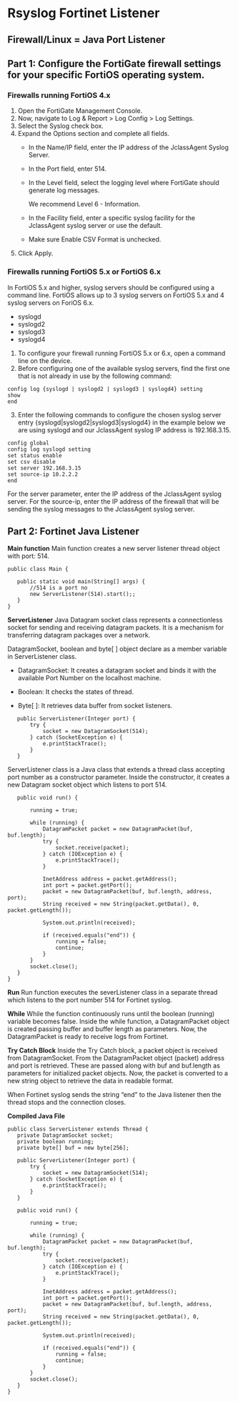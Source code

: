 # **Rsyslog Fortinet Listener**

## Firewall/Linux = Java Port Listener
## Part 1: Configure the FortiGate firewall settings for your specific FortiOS operating system.
### Firewalls running FortiOS 4.x 
1. Open the FortiGate Management Console.
2. Now, navigate to Log & Report > Log Config > Log Settings. 
3. Select the Syslog check box.
4. Expand the Options section and complete all fields. 
    - In the Name/IP field, enter the IP address of the JclassAgent Syslog Server.
    - In the Port field, enter 514.
    - In the Level field, select the logging level where FortiGate should generate log messages.
        
        We recommend Level 6 - Information. 


    - In the Facility field, enter a specific syslog facility for the JclassAgent syslog server or use the default.
    - Make sure Enable CSV Format is unchecked.  
5. Click Apply.

### Firewalls running FortiOS 5.x or FortiOS 6.x 
In FortiOS 5.x and higher, syslog servers should be configured using a command line.
FortiOS allows up to 3 syslog servers on FortiOS 5.x and 4 syslog servers on ForiOS 6.x.

 - syslogd 
 - syslogd2
 - syslogd3
 - syslogd4

1. To configure your firewall running FortiOS 5.x or 6.x, open a command line on the device.
2. Before configuring one of the available syslog servers, find the first one that is not already in use by the following command:

```
config log {syslogd | syslogd2 | syslogd3 | syslogd4} setting
show
end
```
3. Enter the following commands to configure the chosen syslog server entry {syslogd|syslogd2|syslogd3|syslogd4} in the example below we are using syslogd and our JclassAgent syslog IP address is 192.168.3.15.
```
config global
config log syslogd setting 
set status enable
set csv disable
set server 192.168.3.15
set source-ip 10.2.2.2
end
```
For the server parameter, enter the IP address of the JclassAgent syslog server.
For the source-ip, enter the IP address of the firewall that will be sending the syslog messages to the JclassAgent syslog server.

## Part 2: Fortinet Java Listener
**Main function**
Main function creates a new server listener thread object with port: 514.
```
public class Main {

   public static void main(String[] args) {
       //514 is a port no             
       new ServerListener(514).start();;
   }
}
```

**ServerListener**
Java Datagram socket class represents a connectionless socket for sending and receiving datagram packets. It is a mechanism for transferring datagram packages over a network.

DatagramSocket, boolean and byte[ ] object declare as a member variable in ServerListener class.

* DatagramSocket: It creates a datagram socket and binds it with the available Port Number on the localhost machine.

* Boolean: It checks the states of thread.

* Byte[ ]: It retrieves data buffer from socket listeners.

```
   public ServerListener(Integer port) {
       try {
           socket = new DatagramSocket(514);
       } catch (SocketException e) {          
           e.printStackTrace();
       }
   }
```

ServerListener class is a Java class that extends a thread class accepting port number as a constructor parameter. Inside the constructor, it creates a new Datagram socket object which listens to port 514.

```
   public void run() {
      
       running = true;

       while (running) {          
           DatagramPacket packet = new DatagramPacket(buf, buf.length);           
           try {
               socket.receive(packet);
           } catch (IOException e) {              
               e.printStackTrace();
           }
                      
           InetAddress address = packet.getAddress();          
           int port = packet.getPort();
           packet = new DatagramPacket(buf, buf.length, address, port);
           String received = new String(packet.getData(), 0, packet.getLength());
          
           System.out.println(received);
          
           if (received.equals("end")) {
               running = false;
               continue;
           }
       }
       socket.close();
   }
}
```

**Run** 
Run function executes the severListener class in a separate thread which listens to the port number 514 for Fortinet syslog.

**While**
While the function continuously runs until the boolean (running) variable becomes false. Inside the while function, a DatagramPacket object is created passing buffer and buffer length as parameters. 
Now, the DatagramPacket is ready to receive logs from Fortinet.

**Try Catch Block**
Inside the Try Catch block, a packet object is received from DatagramSocket. From the DatagramPacket object (packet) address and port is retrieved. These are passed along with buf and buf.length as parameters for initialized packet objects. Now, the packet is converted to a new string object to retrieve the data in readable format.

When Fortinet syslog sends the string “end” to the Java listener then the thread stops and the connection closes.

**Compiled Java File**

```
public class ServerListener extends Thread {
   private DatagramSocket socket;
   private boolean running;
   private byte[] buf = new byte[256];

   public ServerListener(Integer port) {
       try {
           socket = new DatagramSocket(514);
       } catch (SocketException e) {          
           e.printStackTrace();
       }
   }

   public void run() {
      
       running = true;

       while (running) {          
           DatagramPacket packet = new DatagramPacket(buf, buf.length);           
           try {
               socket.receive(packet);
           } catch (IOException e) {              
               e.printStackTrace();
           }
                      
           InetAddress address = packet.getAddress();          
           int port = packet.getPort();
           packet = new DatagramPacket(buf, buf.length, address, port);
           String received = new String(packet.getData(), 0, packet.getLength());
          
           System.out.println(received);
          
           if (received.equals("end")) {
               running = false;
               continue;
           }
       }
       socket.close();
   }
}
```